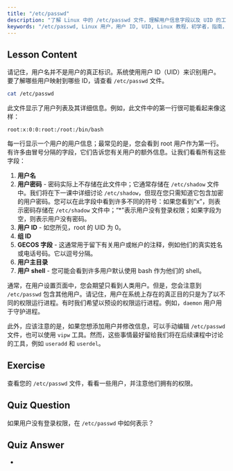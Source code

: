 ```yaml
---
title: "/etc/passwd"
description: "了解 Linux 中的 /etc/passwd 文件，理解用户信息字段以及 UID 的工作原理。探索这个重要的配置文件。"
keywords: "/etc/passwd, Linux 用户，用户 ID, UID, Linux 教程，初学者，指南，Linux 命令"
---
```


## Lesson Content

请记住，用户名并不是用户的真正标识。系统使用用户 ID（UID）来识别用户。要了解哪些用户映射到哪些 ID，请查看 `/etc/passwd` 文件。

```bash
cat /etc/passwd
```

此文件显示了用户列表及其详细信息。例如，此文件中的第一行很可能看起来像这样：

```plaintext
root:x:0:0:root:/root:/bin/bash
```

每一行显示一个用户的用户信息；最常见的是，您会看到 root 用户作为第一行。有许多由冒号分隔的字段，它们告诉您有关用户的额外信息。让我们看看所有这些字段：

1. **用户名**
2. **用户密码** - 密码实际上不存储在此文件中；它通常存储在 `/etc/shadow` 文件中。我们将在下一课中详细讨论 `/etc/shadow`，但现在您只需知道它包含加密的用户密码。您可以在此字段中看到许多不同的符号：如果您看到“x”，则表示密码存储在 `/etc/shadow` 文件中；“\*”表示用户没有登录权限；如果字段为空，则表示用户没有密码。
3. **用户 ID** - 如您所见，root 的 UID 为 0。
4. **组 ID**
5. **GECOS 字段** - 这通常用于留下有关用户或帐户的注释，例如他们的真实姓名或电话号码。它以逗号分隔。
6. **用户主目录**
7. **用户 shell** - 您可能会看到许多用户默认使用 bash 作为他们的 shell。

通常，在用户设置页面中，您会期望只看到人类用户。但是，您会注意到 `/etc/passwd` 包含其他用户。请记住，用户在系统上存在的真正目的只是为了以不同的权限运行进程。有时我们希望以预设的权限运行进程。例如，`daemon` 用户用于守护进程。

此外，应该注意的是，如果您想添加用户并修改信息，可以手动编辑 `/etc/passwd` 文件，也可以使用 `vipw` 工具。然而，这些事情最好留给我们将在后续课程中讨论的工具，例如 `useradd` 和 `userdel`。

## Exercise

查看您的 `/etc/passwd` 文件，看看一些用户，并注意他们拥有的权限。

## Quiz Question

如果用户没有登录权限，在 `/etc/passwd` 中如何表示？

## Quiz Answer

-
